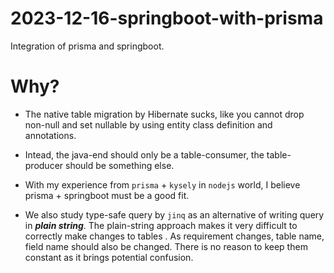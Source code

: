 # 2023-12-16-springboot-with-prisma
Integration of prisma and springboot.

# Why?
- The native table migration by Hibernate sucks, like you cannot drop non-null and set nullable by using entity class definition and annotations. 

- Intead, the java-end should only be a table-consumer, the table-producer should be something else.

- With my experience from `prisma` + `kysely` in `nodejs` world, I believe prisma + springboot must be a good fit.

- We also study type-safe query by `jinq` as an alternative of writing query in ***plain string***. The plain-string approach makes it very difficult to correctly make changes to tables . As requirement changes, table name, field name should also be changed. There is no reason to keep them constant as it brings potential confusion. 
